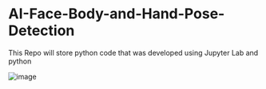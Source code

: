 # AI-Face-Body-and-Hand-Pose-Detection
This Repo will store python code that was developed using Jupyter Lab and python

![image](https://user-images.githubusercontent.com/49447734/159095827-3a952328-75d4-4017-9755-f9af5d1d79c3.png)
